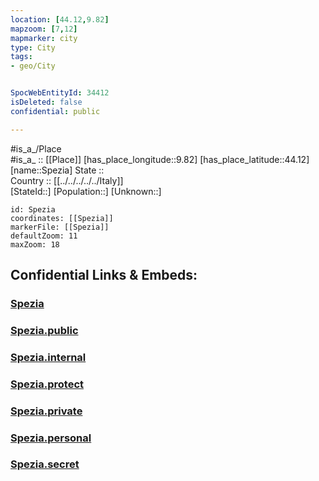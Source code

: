 ```yaml
---
location: [44.12,9.82] 
mapzoom: [7,12] 
mapmarker: city 
type: City
tags:
- geo/City


SpocWebEntityId: 34412
isDeleted: false
confidential: public

---
```

#is_a_/Place  
#is_a_ :: [[Place]] 
[has_place_longitude::9.82] 
[has_place_latitude::44.12] 
[name::Spezia] 
State ::  
Country :: [[../../../../../Italy]]  
[StateId::] 
[Population::] 
[Unknown::] 


```leaflet
id: Spezia
coordinates: [[Spezia]] 
markerFile: [[Spezia]] 
defaultZoom: 11 
maxZoom: 18
```


## Confidential Links & Embeds: 

### [Spezia](/_Standards/Earth/Continent/Europe/Europe~South/Italy/regions~Italy/Liguria/La_Spezia.Province/City/Spezia.md) 

### [Spezia.public](/_public/Earth/Continent/Europe/Europe~South/Italy/regions~Italy/Liguria/La_Spezia.Province/City/Spezia.public.md) 

### [Spezia.internal](/_internal/Earth/Continent/Europe/Europe~South/Italy/regions~Italy/Liguria/La_Spezia.Province/City/Spezia.internal.md) 

### [Spezia.protect](/_protect/Earth/Continent/Europe/Europe~South/Italy/regions~Italy/Liguria/La_Spezia.Province/City/Spezia.protect.md) 

### [Spezia.private](/_private/Earth/Continent/Europe/Europe~South/Italy/regions~Italy/Liguria/La_Spezia.Province/City/Spezia.private.md) 

### [Spezia.personal](/_personal/Earth/Continent/Europe/Europe~South/Italy/regions~Italy/Liguria/La_Spezia.Province/City/Spezia.personal.md) 

### [Spezia.secret](/_secret/Earth/Continent/Europe/Europe~South/Italy/regions~Italy/Liguria/La_Spezia.Province/City/Spezia.secret.md)

